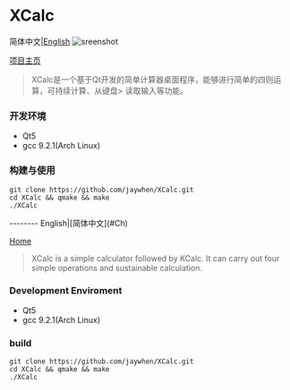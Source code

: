 # XCalc

<a name="Ch"/>

简体中文|[English](#En)
![sreenshot](https://github.com/jaywhen/XCalc/blob/master/XCalc_Image/v1_0.png)

[项目主页](https://jaywhen.com/post/xcacl/)

> XCalc是一个基于Qt开发的简单计算器桌面程序，能够进行简单的四则运算，可持续计算、从键盘>  读取输入等功能。
### 开发环境

* Qt5
* gcc 9.2.1(Arch Linux)

  
### 构建与使用

```
git clone https://github.com/jaywhen/XCalc.git
cd XCalc && qmake && make
./XCalc
```





 <a name="En"/>
--------
English|[简体中文](#Ch)

[Home](https://jaywhen.com/post/xcacl/)

> XCalc is a simple calculator followed by KCalc.
> It can carry out four simple operations and sustainable calculation.

### Development Enviroment

* Qt5
* gcc 9.2.1(Arch Linux)

### build
```
git clone https://github.com/jaywhen/XCalc.git
cd XCalc && qmake && make
./XCalc
```
